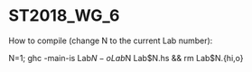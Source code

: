 # ST2018_WG_6

How to compile (change N to the current Lab number):

N=1; ghc -main-is Lab$N -o Lab$N Lab$N.hs && rm Lab$N.{hi,o}
